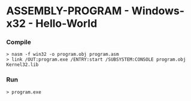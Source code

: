 # ASSEMBLY-PROGRAM - Windows-x32 - Hello-World
### Compile
```
> nasm -f win32 -o program.obj program.asm
> link /OUT:program.exe /ENTRY:start /SUBSYSTEM:CONSOLE program.obj Kernel32.lib
```

### Run
```
> program.exe
```
